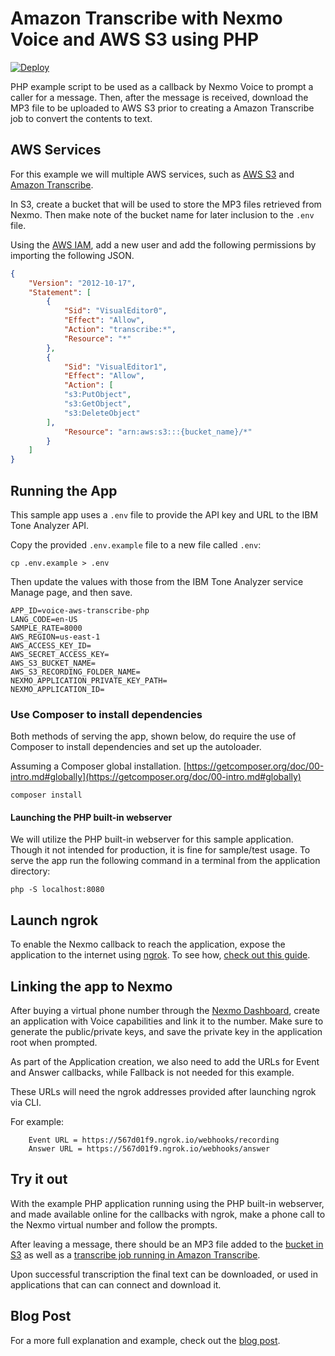 # Amazon Transcribe with Nexmo Voice and AWS S3 using PHP

[![Deploy](https://www.herokucdn.com/deploy/button.svg)](https://nexmo.dev/voice-transcribe-php-heroku)

PHP example script to be used as a callback by Nexmo Voice to prompt a caller for a message. Then, after the message is received, download the MP3 file to be uploaded to AWS S3 prior to creating a Amazon Transcribe job to convert the contents to text.

## AWS Services

For this example we will multiple AWS services, such as [AWS S3](https://aws.amazon.com/s3/) and [Amazon Transcribe](https://aws.amazon.com/transcribe/).

In S3, create a bucket that will be used to store the MP3 files retrieved from Nexmo. Then make note of the bucket name for later inclusion to the `.env` file.

Using the [AWS IAM](https://aws.amazon.com/iam/), add a new user and add the following permissions by importing the following JSON.

```json
{
    "Version": "2012-10-17",
    "Statement": [
        {
            "Sid": "VisualEditor0",
            "Effect": "Allow",
            "Action": "transcribe:*",
            "Resource": "*"
        },
        {
            "Sid": "VisualEditor1",
            "Effect": "Allow",
            "Action": [
            "s3:PutObject",
            "s3:GetObject",
            "s3:DeleteObject"
        ],
            "Resource": "arn:aws:s3:::{bucket_name}/*"
        }
    ]
}
```


## Running the App

This sample app uses a `.env` file to provide the API key and URL to the IBM Tone Analyzer API.

Copy the provided `.env.example` file to a new file called `.env`:

```
cp .env.example > .env
```

Then update the values with those from the IBM Tone Analyzer service Manage page, and then save.

```
APP_ID=voice-aws-transcribe-php
LANG_CODE=en-US
SAMPLE_RATE=8000
AWS_REGION=us-east-1
AWS_ACCESS_KEY_ID=
AWS_SECRET_ACCESS_KEY=
AWS_S3_BUCKET_NAME=
AWS_S3_RECORDING_FOLDER_NAME=
NEXMO_APPLICATION_PRIVATE_KEY_PATH=
NEXMO_APPLICATION_ID=
```

### Use Composer to install dependencies

Both methods of serving the app, shown below, do require the use of Composer to install dependencies and set up the autoloader.

Assuming a Composer global installation. [https://getcomposer.org/doc/00-intro.md#globally](https://getcomposer.org/doc/00-intro.md#globally)

```
composer install
```

#### Launching the PHP built-in webserver

We will utilize the PHP built-in webserver for this sample application. Though it not intended for production, it is fine for sample/test usage. To serve the app run the following command in a terminal from the application directory:

```
php -S localhost:8080
```

## Launch ngrok
To enable the Nexmo callback to reach the application, expose the application to the internet using [ngrok](https://ngrok.com/). To see how, [check out this guide](https://www.nexmo.com/blog/2017/07/04/local-development-nexmo-ngrok-tunnel-dr/).

## Linking the app to Nexmo

After buying a virtual phone number through the [Nexmo Dashboard](https://dashboard.nexmo.com/buy-numbers), create an application with Voice capabilities and link it to the number. Make sure to generate the public/private keys, and save the private key in the application root when prompted.

As part of the Application creation, we also need to add the URLs for Event and Answer callbacks, while Fallback is not needed for this example.

These URLs will need the ngrok addresses provided after launching ngrok via CLI.

For example:
```
    Event URL = https://567d01f9.ngrok.io/webhooks/recording
    Answer URL = https://567d01f9.ngrok.io/webhooks/answer
```

## Try it out

With the example PHP application running using the PHP built-in webserver, and made available online for the callbacks with ngrok, make a phone call to the Nexmo virtual number and follow the prompts.

After leaving a message, there should be an MP3 file added to the [bucket in S3](https://s3.console.aws.amazon.com/s3/) as well as a [transcribe job running in Amazon Transcribe](https://console.aws.amazon.com/transcribe/).

Upon successful transcription the final text can be downloaded, or used in applications that can can connect and download it.

## Blog Post

For a more full explanation and example, check out the [blog post](https://www.nexmo.com/blog).
